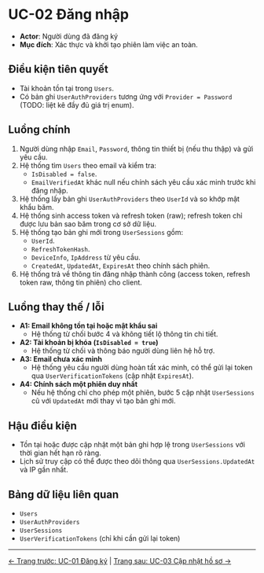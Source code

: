 # UC-02 Đăng nhập

- **Actor**: Người dùng đã đăng ký
- **Mục đích**: Xác thực và khởi tạo phiên làm việc an toàn.

## Điều kiện tiên quyết
- Tài khoản tồn tại trong `Users`.
- Có bản ghi `UserAuthProviders` tương ứng với `Provider = Password` (TODO: liệt kê đầy đủ giá trị enum).

## Luồng chính
1. Người dùng nhập `Email`, `Password`, thông tin thiết bị (nếu thu thập) và gửi yêu cầu.
2. Hệ thống tìm `Users` theo email và kiểm tra:
   - `IsDisabled = false`.
   - `EmailVerifiedAt` khác null nếu chính sách yêu cầu xác minh trước khi đăng nhập.
3. Hệ thống lấy bản ghi `UserAuthProviders` theo `UserId` và so khớp mật khẩu băm.
4. Hệ thống sinh access token và refresh token (raw); refresh token chỉ được lưu bản sao băm trong cơ sở dữ liệu.
5. Hệ thống tạo bản ghi mới trong `UserSessions` gồm:
   - `UserId`.
   - `RefreshTokenHash`.
   - `DeviceInfo`, `IpAddress` từ yêu cầu.
   - `CreatedAt`, `UpdatedAt`, `ExpiresAt` theo chính sách phiên.
6. Hệ thống trả về thông tin đăng nhập thành công (access token, refresh token raw, thông tin phiên) cho client.

## Luồng thay thế / lỗi
- **A1: Email không tồn tại hoặc mật khẩu sai**
  - Hệ thống từ chối bước 4 và không tiết lộ thông tin chi tiết.
- **A2: Tài khoản bị khóa (`IsDisabled = true`)**
  - Hệ thống từ chối và thông báo người dùng liên hệ hỗ trợ.
- **A3: Email chưa xác minh**
  - Hệ thống yêu cầu người dùng hoàn tất xác minh, có thể gửi lại token qua `UserVerificationTokens` (cập nhật `ExpiresAt`).
- **A4: Chính sách một phiên duy nhất**
  - Nếu hệ thống chỉ cho phép một phiên, bước 5 cập nhật `UserSessions` cũ với `UpdatedAt` mới thay vì tạo bản ghi mới.

## Hậu điều kiện
- Tồn tại hoặc được cập nhật một bản ghi hợp lệ trong `UserSessions` với thời gian hết hạn rõ ràng.
- Lịch sử truy cập có thể được theo dõi thông qua `UserSessions.UpdatedAt` và IP gần nhất.

## Bảng dữ liệu liên quan
- `Users`
- `UserAuthProviders`
- `UserSessions`
- `UserVerificationTokens` (chỉ khi cần gửi lại token)
---
[← Trang trước: UC-01 Đăng ký](UC-01_SignUp.md) | [Trang sau: UC-03 Cập nhật hồ sơ →](UC-03_UpdateProfile.md)
